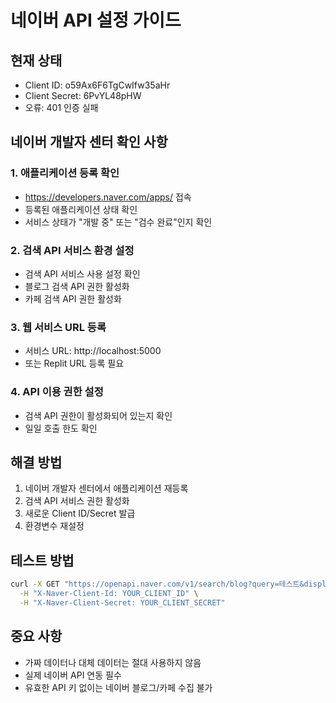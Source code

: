 # 네이버 API 설정 가이드

## 현재 상태
- Client ID: o59Ax6F6TgCwIfw35aHr
- Client Secret: 6PvYL48pHW
- 오류: 401 인증 실패

## 네이버 개발자 센터 확인 사항

### 1. 애플리케이션 등록 확인
- https://developers.naver.com/apps/ 접속
- 등록된 애플리케이션 상태 확인
- 서비스 상태가 "개발 중" 또는 "검수 완료"인지 확인

### 2. 검색 API 서비스 환경 설정
- 검색 API 서비스 사용 설정 확인
- 블로그 검색 API 권한 활성화
- 카페 검색 API 권한 활성화

### 3. 웹 서비스 URL 등록
- 서비스 URL: http://localhost:5000
- 또는 Replit URL 등록 필요

### 4. API 이용 권한 설정
- 검색 API 권한이 활성화되어 있는지 확인
- 일일 호출 한도 확인

## 해결 방법
1. 네이버 개발자 센터에서 애플리케이션 재등록
2. 검색 API 서비스 권한 활성화
3. 새로운 Client ID/Secret 발급
4. 환경변수 재설정

## 테스트 방법
```bash
curl -X GET "https://openapi.naver.com/v1/search/blog?query=테스트&display=1" \
  -H "X-Naver-Client-Id: YOUR_CLIENT_ID" \
  -H "X-Naver-Client-Secret: YOUR_CLIENT_SECRET"
```

## 중요 사항
- 가짜 데이터나 대체 데이터는 절대 사용하지 않음
- 실제 네이버 API 연동 필수
- 유효한 API 키 없이는 네이버 블로그/카페 수집 불가